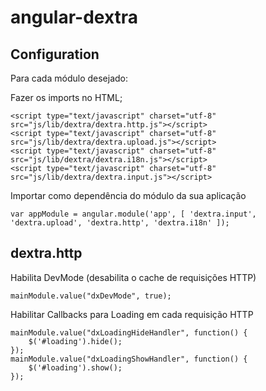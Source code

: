 angular-dextra
==============

Configuration
-------------

Para cada módulo desejado: 

Fazer os imports no HTML;

    <script type="text/javascript" charset="utf-8" src="js/lib/dextra/dextra.http.js"></script>
    <script type="text/javascript" charset="utf-8" src="js/lib/dextra/dextra.upload.js"></script>
    <script type="text/javascript" charset="utf-8" src="js/lib/dextra/dextra.i18n.js"></script>
    <script type="text/javascript" charset="utf-8" src="js/lib/dextra/dextra.input.js"></script>

Importar como dependência do módulo da sua aplicação

    var appModule = angular.module('app', [ 'dextra.input', 'dextra.upload', 'dextra.http', 'dextra.i18n' ]);


dextra.http
-------------

Habilita DevMode (desabilita o cache de requisições HTTP)

    mainModule.value("dxDevMode", true);

Habilitar Callbacks para Loading em cada requisição HTTP

    mainModule.value("dxLoadingHideHandler", function() {
	    $('#loading').hide();
    });
    mainModule.value("dxLoadingShowHandler", function() {
	    $('#loading').show();
    });